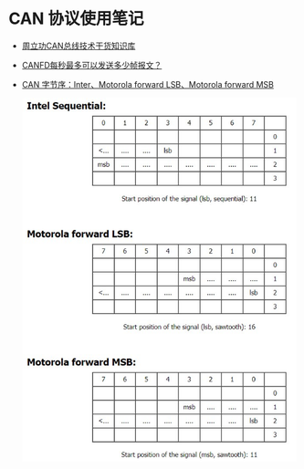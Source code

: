 # CAN 协议使用笔记

- [周立功CAN总线技术干货知识库][3]

- [CANFD每秒最多可以发送多少帧报文？][2]

- [CAN 字节序：Inter、Motorola forward LSB、Motorola forward MSB][1]

  ![can_byte_order](./images/can_byte_order.jpg)

  [1]: https://www.race-technology.com/wiki/index.php/CANInterface/ByteOrdering
  [2]: https://mp.weixin.qq.com/s/VwFUit2CY8SFY9Xo5Vll8Q
  [3]: https://mp.weixin.qq.com/s/aM8hdcnOqvHBwE2ZxOOttg

